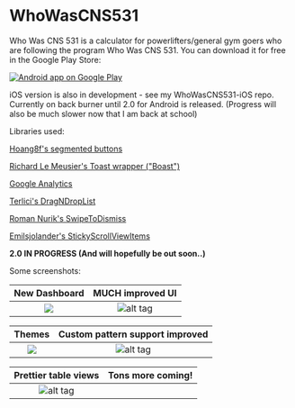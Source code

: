 WhoWasCNS531
============
Who Was CNS 531 is a calculator for powerlifters/general gym goers who are following the program Who Was CNS 531. 
You can download it for free in the Google Play Store: 

<a href="https://play.google.com/store/apps/details?id=com.kohlerbear.whowascnscalc">
  <img alt="Android app on Google Play"
       src="https://developer.android.com/images/brand/en_app_rgb_wo_60.png" />
</a>


iOS version is also in development - see my WhoWasCNS531-iOS repo. Currently on back burner until 2.0 for Android is released. (Progress will also be much slower now that I am back at school) 



Libraries used:

<a href="https://github.com/hoang8f/android-segmented-control">Hoang8f's segmented buttons</a>

<a href="http://stackoverflow.com/a/16099959/2864464">Richard Le Meusier's Toast wrapper ("Boast")</a>

<a href="https://developers.google.com/analytics/devguides/collection/android/v4/">Google Analytics </a>

<a href="https://github.com/terlici/DragNDropList"> Terlici's DragNDropList </a>

<a href="https://github.com/romannurik/Android-SwipeToDismiss"> Roman Nurik's SwipeToDismiss </a>

<a href="https://github.com/emilsjolander/StickyScrollViewItems"> Emilsjolander's StickyScrollViewItems </a>

<b> 2.0 IN PROGRESS (And will hopefully be out soon..) </b>

Some screenshots: <br>

New Dashboard             |  MUCH improved UI
:-------------------------:|:-------------------------:
![](http://i.imgur.com/ZAOI1Ny.png?1)  |  ![alt tag](http://i.imgur.com/8WYP62U.png?1)


Themes             |  Custom pattern support improved
:-------------------------:|:-------------------------:
![](http://i.imgur.com/nAoscIT.png?1)  |  ![alt tag](http://i.imgur.com/ElDuIcl.png?1)



Prettier table views             |  Tons more coming!
:-------------------------:|:-------------------------:
![alt tag](http://i.imgur.com/r5zXyQ6.png?1)  |  












